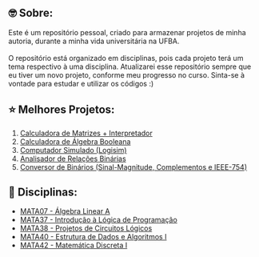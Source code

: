 ## :nerd_face: Sobre:
Este é um repositório pessoal, criado para armazenar projetos de minha autoria, durante a minha vida universitária na UFBA.
<br/><br/>
O repositório está organizado em disciplinas, pois cada projeto terá um tema respectivo à uma disciplina. Atualizarei esse
repositório sempre que eu tiver um novo projeto, conforme meu progresso no curso. Sinta-se à vontade para estudar e utilizar os códigos :)

## :star: Melhores Projetos:
1. [Calculadora de Matrizes + Interpretador](./MATA07%20-%20Álgebra%20Linear%20A/matrix_calculator)
2. [Calculadora de Álgebra Booleana](./MATA42%20-%20Matemática%20Discreta%20I/boolean_algebra_calculator)
3. [Computador Simulado (Logisim)](./MATA38%20-%20Projetos%20de%20Circuitos%20Lógicos/simulated_computer)
4. [Analisador de Relações Binárias](./MATA42%20-%20Matemática%20Discreta%20I/final_project)
5. [Conversor de Binários (Sinal-Magnitude, Complementos e IEEE-754)](./MATA38%20-%20Projetos%20de%20Circuitos%20Lógicos/binary_converter)


## :monocle_face: Disciplinas:
- [MATA07 - Álgebra Linear A](./MATA07%20-%20Álgebra%20Linear%20A)
- [MATA37 - Introdução à Lógica de Programação](./MATA37%20-%20Introdu%C3%A7%C3%A3o%20%C3%A0%20L%C3%B3gica%20de%20Programa%C3%A7%C3%A3o)
- [MATA38 - Projetos de Circuitos Lógicos](./MATA38%20-%20Projetos%20de%20Circuitos%20L%C3%B3gicos)
- [MATA40 - Estrutura de Dados e Algoritmos I](./MATA40%20-%20Estrutura%20de%20Dados%20e%20Algoritmos%20I)
- [MATA42 - Matemática Discreta I](./MATA42%20-%20Matem%C3%A1tica%20Discreta%20I)
